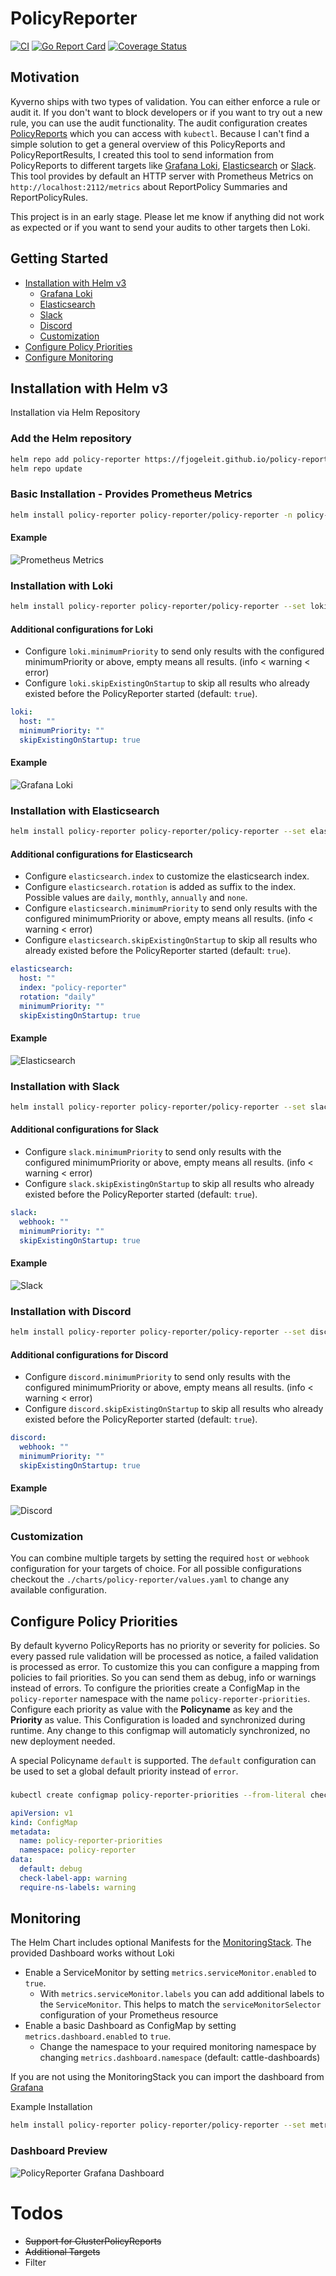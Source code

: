# PolicyReporter
[![CI](https://github.com/fjogeleit/policy-reporter/actions/workflows/ci.yaml/badge.svg)](https://github.com/fjogeleit/policy-reporter/actions/workflows/ci.yaml) [![Go Report Card](https://goreportcard.com/badge/github.com/fjogeleit/policy-reporter)](https://goreportcard.com/report/github.com/fjogeleit/policy-reporter) [![Coverage Status](https://coveralls.io/repos/github/fjogeleit/policy-reporter/badge.svg?branch=main)](https://coveralls.io/github/fjogeleit/policy-reporter?branch=main)

## Motivation

Kyverno ships with two types of validation. You can either enforce a rule or audit it. If you don't want to block developers or if you want to try out a new rule, you can use the audit functionality. The audit configuration creates [PolicyReports](https://kyverno.io/docs/policy-reports/) which you can access with `kubectl`. Because I can't find a simple solution to get a general overview of this PolicyReports and PolicyReportResults, I created this tool to send information from PolicyReports to different targets like [Grafana Loki](https://grafana.com/oss/loki/), [Elasticsearch](https://www.elastic.co/de/elasticsearch/) or [Slack](https://slack.com/). This tool provides by default an HTTP server with Prometheus Metrics on `http://localhost:2112/metrics` about ReportPolicy Summaries and ReportPolicyRules.

This project is in an early stage. Please let me know if anything did not work as expected or if you want to send your audits to other targets then Loki.

## Getting Started
* [Installation with Helm v3](#installation-with-helm-v3)
  * [Grafana Loki](#installation-with-loki)
  * [Elasticsearch](#installation-with-elasticsearch)
  * [Slack](#installation-with-slack)
  * [Discord](#installation-with-discord)
  * [Customization](#customization)
* [Configure Policy Priorities](#configure-policy-priorities)
* [Configure Monitoring](#monitoring)

## Installation with Helm v3

Installation via Helm Repository

### Add the Helm repository

```bash
helm repo add policy-reporter https://fjogeleit.github.io/policy-reporter
helm repo update
```

### Basic Installation - Provides Prometheus Metrics

```bash
helm install policy-reporter policy-reporter/policy-reporter -n policy-reporter --create-namespace
```

#### Example

![Prometheus Metrics](https://github.com/fjogeleit/policy-reporter/blob/main/docs/images/prometheus.png?raw=true)

### Installation with Loki

```bash
helm install policy-reporter policy-reporter/policy-reporter --set loki.host=http://loki:3100 -n policy-reporter --create-namespace
```
#### Additional configurations for Loki

* Configure `loki.minimumPriority` to send only results with the configured minimumPriority or above, empty means all results. (info < warning < error)
* Configure `loki.skipExistingOnStartup` to skip all results who already existed before the PolicyReporter started (default: `true`).

```yaml
loki:
  host: ""
  minimumPriority: ""
  skipExistingOnStartup: true
```

#### Example

![Grafana Loki](https://github.com/fjogeleit/policy-reporter/blob/main/docs/images/grafana-loki.png?raw=true)

### Installation with Elasticsearch

```bash
helm install policy-reporter policy-reporter/policy-reporter --set elasticsearch.host=http://elasticsearch:3100 -n policy-reporter --create-namespace
```

#### Additional configurations for Elasticsearch

* Configure `elasticsearch.index` to customize the elasticsearch index.
* Configure `elasticsearch.rotation` is added as suffix to the index. Possible values are `daily`, `monthly`, `annually` and `none`.
* Configure `elasticsearch.minimumPriority` to send only results with the configured minimumPriority or above, empty means all results. (info < warning < error)
* Configure `elasticsearch.skipExistingOnStartup` to skip all results who already existed before the PolicyReporter started (default: `true`).

```yaml
elasticsearch:
  host: ""
  index: "policy-reporter"
  rotation: "daily"
  minimumPriority: ""
  skipExistingOnStartup: true
```

#### Example

![Elasticsearch](https://github.com/fjogeleit/policy-reporter/blob/main/docs/images/elasticsearch.png?raw=true)

### Installation with Slack

```bash
helm install policy-reporter policy-reporter/policy-reporter --set slack.webhook=http://hook.slack -n policy-reporter --create-namespace
```

#### Additional configurations for Slack

* Configure `slack.minimumPriority` to send only results with the configured minimumPriority or above, empty means all results. (info < warning < error)
* Configure `slack.skipExistingOnStartup` to skip all results who already existed before the PolicyReporter started (default: `true`).

```yaml
slack:
  webhook: ""
  minimumPriority: ""
  skipExistingOnStartup: true
```

#### Example

![Slack](https://github.com/fjogeleit/policy-reporter/blob/main/docs/images/slack.png?raw=true)

### Installation with Discord

```bash
helm install policy-reporter policy-reporter/policy-reporter --set discord.webhook=http://hook.discord -n policy-reporter --create-namespace
```

#### Additional configurations for Discord

* Configure `discord.minimumPriority` to send only results with the configured minimumPriority or above, empty means all results. (info < warning < error)
* Configure `discord.skipExistingOnStartup` to skip all results who already existed before the PolicyReporter started (default: `true`).

```yaml
discord:
  webhook: ""
  minimumPriority: ""
  skipExistingOnStartup: true
```

#### Example

![Discord](https://github.com/fjogeleit/policy-reporter/blob/main/docs/images/discord.png?raw=true)

### Customization

You can combine multiple targets by setting the required `host` or `webhook` configuration for your targets of choice. For all possible configurations checkout the `./charts/policy-reporter/values.yaml` to change any available configuration.

## Configure Policy Priorities

By default kyverno PolicyReports has no priority or severity for policies. So every passed rule validation will be processed as notice, a failed validation is processed as error. To customize this you can configure a mapping from policies to fail priorities. So you can send them as debug, info or warnings instead of errors. To configure the priorities create a ConfigMap in the `policy-reporter` namespace with the name `policy-reporter-priorities`. Configure each priority as value with the __Policyname__ as key and the __Priority__ as value. This Configuration is loaded and synchronized during runtime. Any change to this configmap will automaticly synchronized, no new deployment needed.

A special Policyname `default` is supported. The `default` configuration can be used to set a global default priority instead of `error`. 

###
```bash
kubectl create configmap policy-reporter-priorities --from-literal check-label-app=warning --from-literal require-ns-labels=warning -n policy-reporter
```

```yaml
apiVersion: v1
kind: ConfigMap
metadata:
  name: policy-reporter-priorities
  namespace: policy-reporter
data:
  default: debug
  check-label-app: warning
  require-ns-labels: warning
```

## Monitoring

The Helm Chart includes optional Manifests for the [MonitoringStack](https://github.com/prometheus-community/helm-charts/tree/main/charts/kube-prometheus-stack). The provided Dashboard works without Loki

* Enable a ServiceMonitor by setting `metrics.serviceMonitor.enabled` to `true`.
    * With `metrics.serviceMonitor.labels` you can add additional labels to the `ServiceMonitor`. This helps to match the `serviceMonitorSelector` configuration of your Prometheus resource
* Enable a basic Dashboard as ConfigMap by setting `metrics.dashboard.enabled` to `true`.
    * Change the namespace to your required monitoring namespace by changing `metrics.dashboard.namespace` (default: cattle-dashboards)


If you are not using the MonitoringStack you can import the dashboard from [Grafana](https://grafana.com/grafana/dashboards/13968)

Example Installation
```bash
helm install policy-reporter policy-reporter/policy-reporter --set metrics.serviceMonitor=true --set metrics.dashboard.enabled=true -n policy-reporter --create-namespace
```

### Dashboard Preview

![PolicyReporter Grafana Dashboard](https://github.com/fjogeleit/policy-reporter/blob/main/docs/images/policy-reports-dashboard.png?raw=true)


# Todos
* ~~Support for ClusterPolicyReports~~
* ~~Additional Targets~~
* Filter
